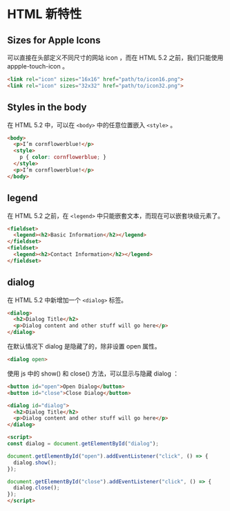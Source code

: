 # HTML 新特性
## Sizes for Apple Icons
可以直接在头部定义不同尺寸的网站 icon ，而在 HTML 5.2 之前，我们只能使用 appple-touch-icon 。

``` html
<link rel="icon" sizes="16x16" href="path/to/icon16.png">  
<link rel="icon" sizes="32x32" href="path/to/icon32.png">
```

## Styles in the body
在 HTML 5.2 中，可以在 `<body>` 中的任意位置嵌入 `<style>` 。

``` html
<body>  
  <p>I’m cornflowerblue!</p>
  <style>
    p { color: cornflowerblue; }
  </style>
  <p>I’m cornflowerblue!</p>
</body> 
```

## legend
在 HTML 5.2 之前，在 `<legend>` 中只能嵌套文本，而现在可以嵌套块级元素了。

``` html
<fieldset>  
  <legend><h2>Basic Information</h2></legend>
</fieldset>  
<fieldset>  
  <legend><h2>Contact Information</h2></legend>
</fieldset>
```

## dialog
在 HTML 5.2 中新增加一个 `<dialog>` 标签。

``` html
<dialog>  
  <h2>Dialog Title</h2>
  <p>Dialog content and other stuff will go here</p>
</dialog>
```

在默认情况下 dialog 是隐藏了的，除非设置 open 属性。

``` html
<dialog open>
```

使用 js 中的 show() 和 close() 方法，可以显示与隐藏 dialog ：

``` html
<button id="open">Open Dialog</button>  
<button id="close">Close Dialog</button>

<dialog id="dialog">  
  <h2>Dialog Title</h2>
  <p>Dialog content and other stuff will go here</p>
</dialog>

<script>  
const dialog = document.getElementById("dialog");

document.getElementById("open").addEventListener("click", () => {  
  dialog.show();
});

document.getElementById("close").addEventListener("click", () => {  
  dialog.close();
});
</script> 
```

